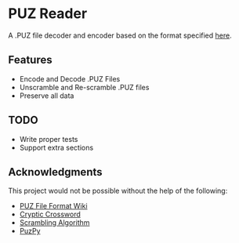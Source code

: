 # PUZ Reader

A .PUZ file decoder and encoder based on the format specified [here](https://code.google.com/archive/p/puz/wikis/FileFormat.wiki).

## Features

- Encode and Decode .PUZ Files
- Unscramble and Re-scramble .PUZ files
- Preserve all data

## TODO

- Write proper tests
- Support extra sections

## Acknowledgments

This project would not be possible without the help of the following:

- [PUZ File Format Wiki](https://code.google.com/archive/p/puz/wikis/FileFormat.wiki)
- [Cryptic Crossword](https://www.muppetlabs.com/~breadbox/txt/acre.html)
- [Scrambling Algorithm](https://www.muppetlabs.com/~breadbox/txt/scramble-c.txt)
- [PuzPy](https://github.com/alexdej/puzpy)
